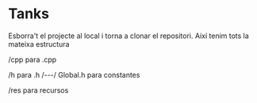 # Tanks

Esborra't el projecte al local i torna a clonar el repositori. Així tenim tots la mateixa estructura

/cpp para .cpp

/h para .h  /---/ Global.h para constantes

/res para recursos

